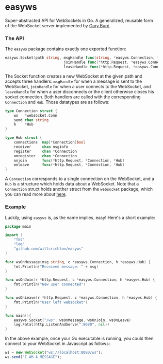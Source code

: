 easyws
======

Super-abstracted API for WebSockets in Go. A generalized, reusable form of the WebSocket server implemented by [Gary Burd](http://gary.beagledreams.com/page/go-websocket-chat.html).

### The API

The `easyws` package contains exactly one exported function: 
```go
easyws.Socket(path string, msgHandle func(string, *easyws.Connection, *Hub), 
						   joinHandle func(*http.Request, *easyws.Connection, *easyws.Hub),
						   leaveHandle func(*http.Request, *easyws.Connection, *easyws.Hub))
```

The Socket function creates a new WebSocket at the given path and accepts three handlers: `msgHandle` for when a message is sent to the WebSocket, `joinHandle` for when a user connects to the WebSocket, and `leaveHandle` for when a user disconnects or the client otherwise closes his socket connection. Both handlers are called with the corresponding `Connection` and `Hub`. Those datatypes are as follows:

```go
type Connection struct {
    ws   *websocket.Conn
    send chan string
    h    *Hub
}

type Hub struct {
    connections  map[*Connection]bool
    receiver     chan msginfo
    register     chan *Connection
    unregister   chan *Connection
    onjoin       func(*http.Request, *Connection, *Hub)
    onleave      func(*http.Request, *Connection, *Hub)
}
```

A `Connection` corresponds to a single connection on the WebSocket, and a `Hub` is a structure which holds data about a WebSocket. Note that a `Connection` struct holds another struct from the `websocket` package, which you can read more about [here](https://code.google.com/p/go/source/browse/websocket/websocket.go?repo=net).

### Example

Luckily, using `easyws` is, as the name implies, easy! Here's a short example:

```go
package main

import (
    "fmt"
    "log"
    "github.com/willcrichton/easyws"
)

func wsOnMessage(msg string, c *easyws.Connection, h *easyws.Hub) {
    fmt.Println("Received message: " + msg)
}

func wsOnJoin(r *http.Request, c *easyws.Connection, h *easyws.Hub) {
    fmt.Println("New user connected")
}

func wsOnLeave(r *http.Request, c *easyws.Connection, h *easyws.Hub) {
	fmt.Println("User left websocket")
}

func main(){
    easyws.Socket("/ws", wsOnMessage, wsOnJoin, wsOnLeave)
    log.Fatal(http.ListenAndServe(":8080", nil))
}
```

In the above example, once your Go executable is running, you could then connect to your WebSocket in Javascript as follows:

```javascript
ws = new WebSocket("ws://localhost:8080/ws");
ws.send("I AM A MESSAGE");
````
